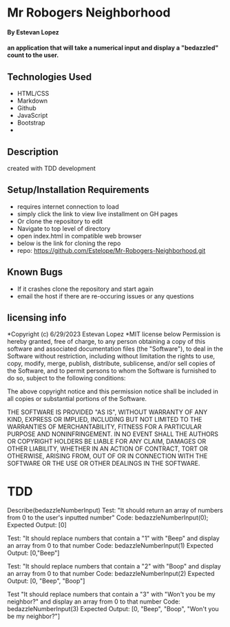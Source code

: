 # Mr Robogers Neighborhood
 #### By Estevan Lopez

#### an application that will take a numerical input and display a "bedazzled" count to the user. 

## Technologies Used

* HTML/CSS
* Markdown
* Github
* JavaScript
* Bootstrap
*


## Description

created with TDD development 


## Setup/Installation Requirements

* requires internet connection to load
* simply click the link to view live installment on GH pages 
* Or clone the repository to edit  
* Navigate to top level of directory
* open index.html in compatible web browser
* below is the link for cloning the repo
* repo: https://github.com/Estelope/Mr-Robogers-Neighborhood.git


## Known Bugs

* If it crashes clone the repository and start again
* email the host if there are re-occuring issues or any questions

## licensing info 
*Copyright (c) 6/29/2023 Estevan Lopez
*MIT license below
Permission is hereby granted, free of charge, to any person obtaining a copy
of this software and associated documentation files (the "Software"), to deal
in the Software without restriction, including without limitation the rights
to use, copy, modify, merge, publish, distribute, sublicense, and/or sell
copies of the Software, and to permit persons to whom the Software is
furnished to do so, subject to the following conditions:

The above copyright notice and this permission notice shall be included in all
copies or substantial portions of the Software.

THE SOFTWARE IS PROVIDED "AS IS", WITHOUT WARRANTY OF ANY KIND, EXPRESS OR
IMPLIED, INCLUDING BUT NOT LIMITED TO THE WARRANTIES OF MERCHANTABILITY,
FITNESS FOR A PARTICULAR PURPOSE AND NONINFRINGEMENT. IN NO EVENT SHALL THE
AUTHORS OR COPYRIGHT HOLDERS BE LIABLE FOR ANY CLAIM, DAMAGES OR OTHER
LIABILITY, WHETHER IN AN ACTION OF CONTRACT, TORT OR OTHERWISE, ARISING FROM,
OUT OF OR IN CONNECTION WITH THE SOFTWARE OR THE USE OR OTHER DEALINGS IN THE
SOFTWARE.


# TDD

 Describe(bedazzleNumberInput)
Test: "It should return an array of numbers from 0 to the user's inputted number"
Code: bedazzleNumberInput(0);
Expected Output: [0]

Test: "It should replace numbers that contain a "1" with "Beep" and display an array from 0 to that number
Code: bedazzleNumberInput(1)
Expected Output: [0,"Beep"]

Test: "It should replace numbers that contain a "2" with "Boop" and display an array from 0 to that number
Code: bedazzleNumberInput(2)
Expected Output: [0, "Beep", "Boop"]

Test "It should replace numbers that contain a "3" with "Won't you be my neighbor?" and display an array from 0 to that number
Code: bedazzleNumberInput(3)
Expected Output: [0, "Beep", "Boop", "Won't you be my neighbor?"]
